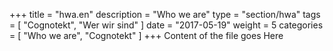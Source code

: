 +++
title = "hwa.en"
description = "Who we are"
type = "section/hwa"
tags = [ "Cognotekt", "Wer wir sind" ]
date = "2017-05-19"
weight = 5
categories = [
  "Who we are",
  "Cognotekt"
]
+++
Content of the file goes Here
